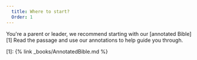 ```yaml
---
  title: Where to start?
  Order: 1
---
```

You're a parent or leader, we recommend starting with our [annotated Bible][1] Read the passage and use our annotations to help guide you through.

[1]: {% link _books/AnnotatedBible.md %}
